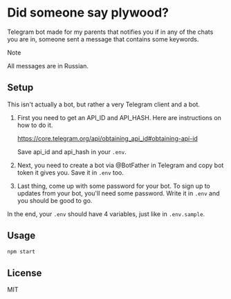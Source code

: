 # Did someone say plywood?

Telegram bot made for my parents that notifies you if in any of
the chats you are in, someone sent a message that contains some keywords.

> [!NOTE]
> All messages are in Russian. 

## Setup

This isn't actually a bot, but rather a very Telegram client and a bot.

1.  First you need to get an API_ID and API_HASH. Here are instructions on how to do it.

    https://core.telegram.org/api/obtaining_api_id#obtaining-api-id

    Save api_id and api_hash in your `.env`.

2.  Next, you need to create a bot via @BotFather in Telegram and copy bot token it gives you.
    Save it in `.env` too.

3.  Last thing, come up with some password for your bot. To sign up to updates from your bot,
    you'll need some password. Write it in `.env` and you should be good to go.

In the end, your `.env` should have 4 variables, just like in `.env.sample`.

## Usage

```bash
npm start
```

## License

MIT
